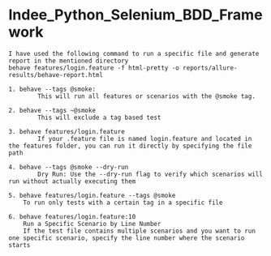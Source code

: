 # Indee_Python_Selenium_BDD_Framework
    
    I have used the following command to run a specific file and generate report in the mentioned directory
    behave features/login.feature -f html-pretty -o reports/allure-results/behave-report.html

    1. behave --tags @smoke:
            This will run all features or scenarios with the @smoke tag.

    2. behave --tags ~@smoke 
            This will exclude a tag based test

    3. behave features/login.feature
            If your .feature file is named login.feature and located in the features folder, you can run it directly by specifying the file path
    
    4. behave --tags @smoke --dry-run
            Dry Run: Use the --dry-run flag to verify which scenarios will run without actually executing them
    
    5. behave features/login.feature --tags @smoke
        To run only tests with a certain tag in a specific file
    
    6. behave features/login.feature:10
        Run a Specific Scenario by Line Number
        If the test file contains multiple scenarios and you want to run one specific scenario, specify the line number where the scenario starts